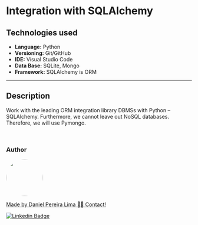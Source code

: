 # Integration with SQLAlchemy

## Technologies used

* **Language:** Python
* **Versioning:** Git/GitHub
* **IDE:** Visual Studio Code
* **Data Base:** SQLite, Mongo
* **Framework:** SQLAlchemy is ORM

---

## Description

Work with the leading ORM integration library
DBMSs with Python – SQLAlchemy. Furthermore, we cannot
leave out NoSQL databases. Therefore,
we will use Pymongo.

<br>

<h3>Author</h3>

<a href="https://www.linkedin.com/in/danielpereiralima/">
 <img style="border-radius: 50%;" src="https://avatars.githubusercontent.com/u/96916005?v=4" width="100px;" alt=""/>

Made by Daniel Pereira Lima 👋🏽 Contact!

[![Linkedin Badge](https://img.shields.io/badge/-Daniel-blue?style=flat-square&logo=Linkedin&logoColor=white&link=https://www.linkedin.com/in/danielpereiralima/)](https://www.linkedin.com/in/danielpereiralima/)